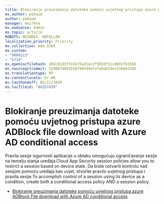 ```yaml
---
title: Blokiranje preuzimanja datoteke pomoću uvjetnog pristupa azure AD
ms.author: pebaum
author: pebaum
manager: mnirkhe
ms.audience: Admin
ms.topic: article
ROBOTS: NOINDEX, NOFOLLOW
localization_priority: Priority
ms.collection: Adm_O365
ms.custom:
- "9000213"
- "5710"
ms.openlocfilehash: 284c82d3f7e3e75ad1ac2f502df11cd682781566
ms.sourcegitcommit: 5296874062b16f945d9a7a7a9ab29ec53686310b
ms.translationtype: MT
ms.contentlocale: hr-HR
ms.lasthandoff: 05/21/2020
ms.locfileid: "44357439"
---
```

# <a name="block-file-download-with-azure-ad-conditional-access"></a><span data-ttu-id="53cee-102">Blokiranje preuzimanja datoteke pomoću uvjetnog pristupa azure AD</span><span class="sxs-lookup"><span data-stu-id="53cee-102">Block file download with Azure AD conditional access</span></span>

<span data-ttu-id="53cee-103">Pravila sesije sigurnosti aplikacije u oblaku omogućuju ograničavanje sesije na temelju stanja uređaja.</span><span class="sxs-lookup"><span data-stu-id="53cee-103">Cloud App Security session policies allow you to restrict a session based on device state.</span></span> <span data-ttu-id="53cee-104">Da biste ostvarili kontrolu nad sesijom pomoću uređaja kao uvjet, stvorite pravilo uvjetnog pristupa i pravila sesije.</span><span class="sxs-lookup"><span data-stu-id="53cee-104">To accomplish control of a session using its device as a condition, create both a conditional access policy AND a session policy.</span></span>

- [<span data-ttu-id="53cee-105">Blokiranje preuzimanja datoteke pomoću uvjetnog pristupa azure AD</span><span class="sxs-lookup"><span data-stu-id="53cee-105">Block File download with Azure AD conditional access</span></span>](https://docs.microsoft.com/cloud-app-security/use-case-proxy-block-session-aad#create-a-block-download-policy-for-unmanaged-devices)
